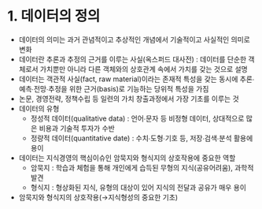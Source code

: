 # 1. 데이터의 정의
- 데이터의 의미는 과거 관념적이고 추상적인 개념에서 기술적이고 사실적인 의미로 변화
- 데이터란 추론과 추정의 근거를 이루는 사실(옥스퍼드 대사전) : 데이터를 단순한 객체로서 가치뿐만 아니라 다른 객체와의 상호관계 속에서 가치를 갖는 것으로 설명
- 데이터는 객관적 사실(fact, raw material)이라는 존재적 특성을 갖는 동시에 추론∙예측∙전망∙추정을 위한 근거(basis)로 기능하는 당위적 특성을 가짐
- 논문, 경영전략, 정책수립 등 일련의 가치 창출과정에서 가장 기초를 이루는 것
- 데이터의 유형
  - 정성적 데이터(qualitative data) : 언어∙문자 등 비정형 데이터, 상대적으로 많은 비용과
기술적 투자가 수반
  - 정량적 데이터(quantitative date) : 수치∙도형∙기호 등, 저장∙검색∙분석 활용에 용이
- 데이터는 지식경영의 핵심이슈인 암묵지와 형식지의 상호작용에 중요한 역할
  - 암묵지 : 학습과 체험을 통해 개인에게 습득된 무형의 지식(공유어려움), 과학적 발견
  - 형식지 : 형상화된 지식, 유형의 대상이 있어 지식의 전달과 공유가 매우 용이
- 암묵지와 형식지의 상호작용(→지식형성의 중요한 기초)